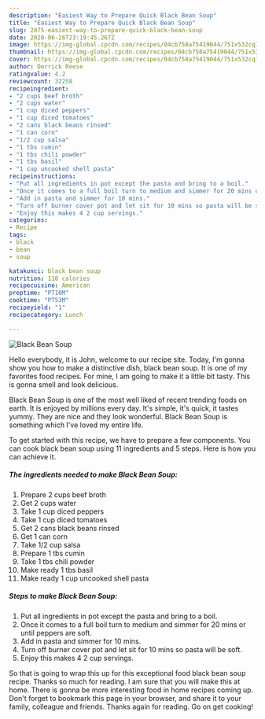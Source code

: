 ```yaml
---
description: "Easiest Way to Prepare Quick Black Bean Soup"
title: "Easiest Way to Prepare Quick Black Bean Soup"
slug: 2075-easiest-way-to-prepare-quick-black-bean-soup
date: 2020-06-26T23:19:45.267Z
image: https://img-global.cpcdn.com/recipes/04cb758a75419044/751x532cq70/black-bean-soup-recipe-main-photo.jpg
thumbnail: https://img-global.cpcdn.com/recipes/04cb758a75419044/751x532cq70/black-bean-soup-recipe-main-photo.jpg
cover: https://img-global.cpcdn.com/recipes/04cb758a75419044/751x532cq70/black-bean-soup-recipe-main-photo.jpg
author: Derrick Reese
ratingvalue: 4.2
reviewcount: 32258
recipeingredient:
- "2 cups beef broth"
- "2 cups water"
- "1 cup diced peppers"
- "1 cup diced tomatoes"
- "2 cans black beans rinsed"
- "1 can corn"
- "1/2 cup salsa"
- "1 tbs cumin"
- "1 tbs chili powder"
- "1 tbs basil"
- "1 cup uncooked shell pasta"
recipeinstructions:
- "Put all ingredients in pot except the pasta and bring to a boil."
- "Once it comes to a full boil turn to medium and simmer for 20 mins or until peppers are soft."
- "Add in pasta and simmer for 10 mins."
- "Turn off burner cover pot and let sit for 10 mins so pasta will be soft."
- "Enjoy this makes 4 2 cup servings."
categories:
- Recipe
tags:
- black
- bean
- soup

katakunci: black bean soup 
nutrition: 118 calories
recipecuisine: American
preptime: "PT10M"
cooktime: "PT53M"
recipeyield: "1"
recipecategory: Lunch

---
```



![Black Bean Soup](https://img-global.cpcdn.com/recipes/04cb758a75419044/751x532cq70/black-bean-soup-recipe-main-photo.jpg)

Hello everybody, it is John, welcome to our recipe site. Today, I'm gonna show you how to make a distinctive dish, black bean soup. It is one of my favorites food recipes. For mine, I am going to make it a little bit tasty. This is gonna smell and look delicious.



Black Bean Soup is one of the most well liked of recent trending foods on earth. It is enjoyed by millions every day. It's simple, it's quick, it tastes yummy. They are nice and they look wonderful. Black Bean Soup is something which I've loved my entire life.


To get started with this recipe, we have to prepare a few components. You can cook black bean soup using 11 ingredients and 5 steps. Here is how you can achieve it.

<!--inarticleads1-->

##### The ingredients needed to make Black Bean Soup:

1. Prepare 2 cups beef broth
1. Get 2 cups water
1. Take 1 cup diced peppers
1. Take 1 cup diced tomatoes
1. Get 2 cans black beans rinsed
1. Get 1 can corn
1. Take 1/2 cup salsa
1. Prepare 1 tbs cumin
1. Take 1 tbs chili powder
1. Make ready 1 tbs basil
1. Make ready 1 cup uncooked shell pasta




<!--inarticleads2-->

##### Steps to make Black Bean Soup:

1. Put all ingredients in pot except the pasta and bring to a boil.
1. Once it comes to a full boil turn to medium and simmer for 20 mins or until peppers are soft.
1. Add in pasta and simmer for 10 mins.
1. Turn off burner cover pot and let sit for 10 mins so pasta will be soft.
1. Enjoy this makes 4 2 cup servings.




So that is going to wrap this up for this exceptional food black bean soup recipe. Thanks so much for reading. I am sure that you will make this at home. There is gonna be more interesting food in home recipes coming up. Don't forget to bookmark this page in your browser, and share it to your family, colleague and friends. Thanks again for reading. Go on get cooking!
